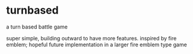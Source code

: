 # turnbased
a turn based battle game

super simple, building outward to have more features. inspired by fire emblem; hopeful future implementation in a larger fire emblem type game

